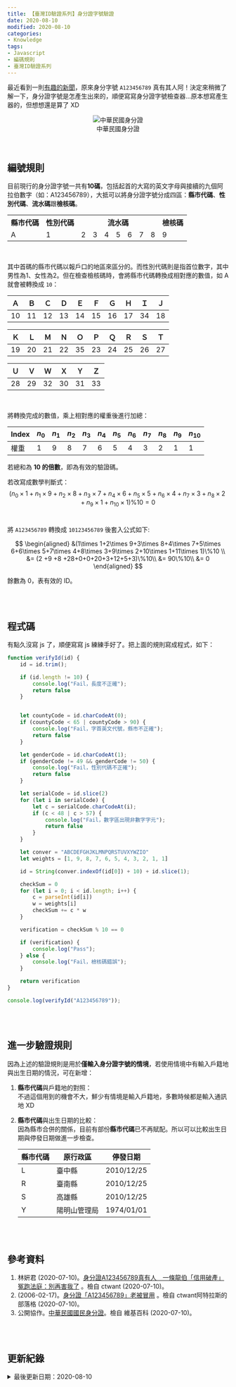 ```yaml
---
title: 【臺灣ID驗證系列】身分證字號驗證
date: 2020-08-10
modified: 2020-08-10
categories:
- Knowledge
tags:
- Javascript
- 編碼規則
- 臺灣ID驗證系列
--- 
```


最近看到一則[有趣的新聞](https://www.ctwant.com/article/61090)，原來身分字號 `A123456789` 真有其人阿！決定來稍微了解一下，身分證字號是怎產生出來的，順便寫寫身分證字號檢查器...原本想寫產生器的，但想想還是算了 XD

<!--more-->
<center> <img src="https://i.imgur.com/ggfZhwS.png" alt="中華民國身分證"></center>
<center class="imgtext">中華民國身分證</center>
<br><br>

## 編號規則

目前現行的身分證字號一共有**10碼**，包括起首的大寫的英文字母與接續的九個阿拉伯數字（如：A123456789），大抵可以將身分證字號分成四區：**縣市代碼**、**性別代碼**、**流水碼**跟**檢核碼**。


<table>
    <tbody>
    <tr>
      <th>縣市代碼</th>
      <th>性別代碼</th>      
      <th  colspan="7">流水碼 </th>
      <th>檢核碼</th>
    </tr>
    <tr>
      <td>A </td>
      <td>1 </td>
      <td>2 </td>
      <td>3 </td>
      <td>4 </td>
      <td>5 </td>
      <td>6 </td>
      <td>7 </td>
      <td>8 </td>
      <td>9 </td>
    </tr>
    </tbody>
</table>
<br>

其中首碼的縣市代碼以報戶口的地區來區分的。而性別代碼則是指首位數字，其中男性為1、女性為2。但在檢查檢核碼時，會將縣市代碼轉換成相對應的數值，如 A 就會被轉換成 `10`：


|Ａ|Ｂ|Ｃ|Ｄ|Ｅ|Ｆ|Ｇ|Ｈ|Ｉ|Ｊ|
|---|---|---|---|---|---|---|---|---|---|
|10|11|12|13|14|15|16|17|34|18|

|Ｋ|Ｌ|Ｍ|Ｎ|Ｏ|Ｐ|Ｑ|Ｒ|Ｓ|Ｔ|
|---|---|---|---|---|---|---|---|---|---|
|19|20|21|22|35|23|24|25|26|27|

|Ｕ|Ｖ|Ｗ|Ｘ|Ｙ|Ｚ|
|---|---|---|---|---|---|
|28|29|32|30|31|33|
<br>

將轉換完成的數值，乘上相對應的權重後進行加總：  

|Index|$n_0$|$n_1$|$n_2$|$n_3$|$n_4$|$n_5$|$n_6$|$n_7$|$n_8$|$n_9$|$n_{10}$|
|---|---|---|---|---|---|---|---|---|---|---|---|
|權重|1|9|8|7|6|5|4|3|2|1|1|

若總和為 **10 的倍數**，即為有效的驗證碼。
<br>

若改寫成數學判斷式：    
$$
(n_0\times 1+n_1\times 9+n_2\times 8+n_3\times 7+n_4\times 6+n_5\times 5+n_6\times 4+n_7\times 3+n_8\times 2+n_9\times 1+n_{10}\times 1)\%10 = 0
$$ 
<br>

將 `A123456789` 轉換成 `10123456789` 後套入公式如下:  

$$
\begin{aligned}	
&(1\times 1+2\times 9+3\times 8+4\times 7+5\times 6+6\times 5+7\times 4+8\times 3+9\times 2+10\times 1+11\times 1)\%10 \\
&= (2 +9 +8 +28+0+0+20+3+12+5+3)\%10\\
&= 90\%10\\
&= 0
\end{aligned}
$$ 

餘數為 0，表有效的 ID。

<br><br> 
 
## 程式碼

有點久沒寫 js 了，順便寫寫 js 練練手好了。把上面的規則寫成程式，如下：  
```javascript
function verifyId(id) {
    id = id.trim();

    if (id.length != 10) {
        console.log("Fail，長度不正確");
        return false
    }


    let countyCode = id.charCodeAt(0);
    if (countyCode < 65 | countyCode > 90) {
        console.log("Fail，字首英文代號，縣市不正確");
        return false
    }

    let genderCode = id.charCodeAt(1);
    if (genderCode != 49 && genderCode != 50) {
        console.log("Fail，性別代碼不正確");
        return false
    }

    let serialCode = id.slice(2)
    for (let i in serialCode) {
        let c = serialCode.charCodeAt(i);
        if (c < 48 | c > 57) {
            console.log("Fail，數字區出現非數字字元");
            return false
        }
    }

    let conver = "ABCDEFGHJKLMNPQRSTUVXYWZIO"
    let weights = [1, 9, 8, 7, 6, 5, 4, 3, 2, 1, 1]

    id = String(conver.indexOf(id[0]) + 10) + id.slice(1);

    checkSum = 0
    for (let i = 0; i < id.length; i++) {
        c = parseInt(id[i])
        w = weights[i]
        checkSum += c * w
    }

    verification = checkSum % 10 == 0

    if (verification) {
        console.log("Pass");
    } else {
        console.log("Fail，檢核碼錯誤");
    }

    return verification
}

console.log(verifyId("A123456789"));
```

<br><br> 

## 進一步驗證規則
因為上述的驗證規則是用於**僅輸入身分證字號的情境**，若使用情境中有輸入戶籍地與出生日期的情況，可在新增：

1. **縣市代碼**與戶籍地的對照：  
    不過這個用到的機會不大，鮮少有情境是輸入戶籍地，多數時候都是輸入通訊地 XD
    
2. **縣市代碼**與出生日期的比較：  
    因為縣市合併的關係，目前有部份**縣市代碼**已不再賦配。所以可以比較出生日期與停發日期做進一步檢查。  
    
    | 縣市代碼 | 原行政區     | 停發日期   |
    | -------- | ------------ | ---------- |
    | L        | 臺中縣       | 2010/12/25 |
    | R        | 臺南縣       | 2010/12/25 |
    | S        | 高雄縣       | 2010/12/25 |
    | Y        | 陽明山管理局 | 1974/01/01 |
    


<br><br> 

## 參考資料 
1. 林姸君 (2020-07-10)。[身分證A123456789真有人　一條龍伯「信用破產」冤跑法庭：別再害我了](https://www.ctwant.com/article/61090) 。檢自 ctwant (2020-07-10)。
2. (2006-02-17)。[身分證「A123456789」老被冒用](https://blog.xuite.net/sinner66/blog/5201507-%E8%BA%AB%E5%88%86%E8%AD%89%E3%80%8CA123456789%E3%80%8D%E8%80%81%E8%A2%AB%E5%86%92%E7%94%A8) 。檢自 ctwant阿特拉斯的部落格 (2020-07-10)。
3. 公開協作。[中華民國國民身分證](https://zh.wikipedia.org/wiki/%E4%B8%AD%E8%8F%AF%E6%B0%91%E5%9C%8B%E5%9C%8B%E6%B0%91%E8%BA%AB%E5%88%86%E8%AD%89#%E9%A9%97%E8%AD%89%E8%A6%8F%E5%89%87)。檢自 維基百科 (2020-07-10)。


<br><br> 

## 更新紀錄
<details>
  <summary>最後更新日期：2020-08-10</summary>
  <ul class="timestamp">
    　<li>2020-08-10 發布</li>
    　<li>2020-07-13 完稿</li>
    　<li>2020-07-10 起稿</li>
  </ul>
</details>
